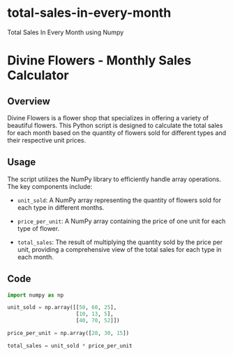 # total-sales-in-every-month
Total Sales In Every Month using Numpy 
# Divine Flowers - Monthly Sales Calculator

## Overview

Divine Flowers is a flower shop that specializes in offering a variety of beautiful flowers. This Python script is designed to calculate the total sales for each month based on the quantity of flowers sold for different types and their respective unit prices.

## Usage

The script utilizes the NumPy library to efficiently handle array operations. The key components include:

- `unit_sold`: A NumPy array representing the quantity of flowers sold for each type in different months.

- `price_per_unit`: A NumPy array containing the price of one unit for each type of flower.

- `total_sales`: The result of multiplying the quantity sold by the price per unit, providing a comprehensive view of the total sales for each type in each month.

## Code

```python
import numpy as np

unit_sold = np.array([[50, 60, 25],
                      [10, 13, 5],
                      [40, 70, 52]])

price_per_unit = np.array([20, 30, 15])

total_sales = unit_sold * price_per_unit
